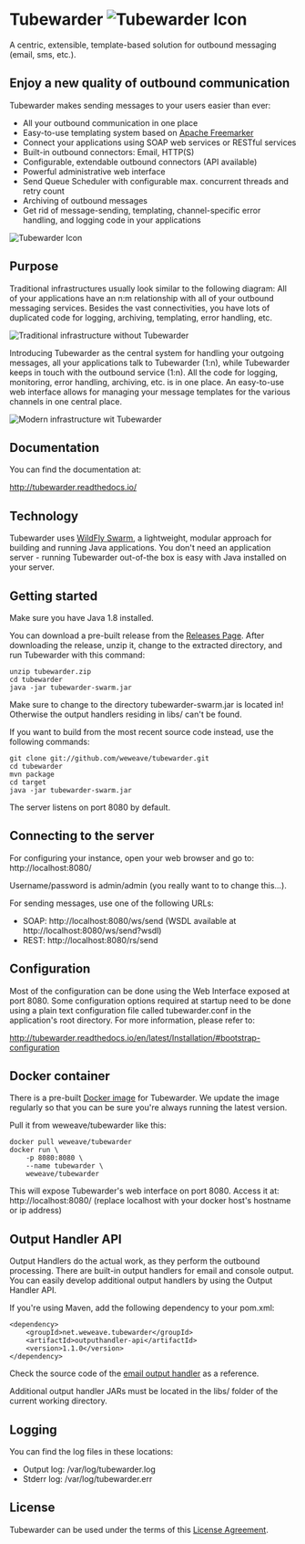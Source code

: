 # Tubewarder ![Tubewarder Icon](https://raw.githubusercontent.com/weweave/tubewarder/master/icon/Tubewarder64.png)
A centric, extensible, template-based solution for outbound messaging (email, sms, etc.). 

## Enjoy a new quality of outbound communication
Tubewarder makes sending messages to your users easier than ever:
* All your outbound communication in one place
* Easy-to-use templating system based on [Apache Freemarker](http://freemarker.incubator.apache.org)
* Connect your applications using SOAP web services or RESTful services
* Built-in outbound connectors: Email, HTTP(S)
* Configurable, extendable outbound connectors (API available)
* Powerful administrative web interface
* Send Queue Scheduler with configurable max. concurrent threads and retry count
* Archiving of outbound messages
* Get rid of message-sending, templating, channel-specific error handling, and logging code in your applications

![Tubewarder Icon](https://raw.githubusercontent.com/weweave/tubewarder/master/icon/screenshot.png)

## Purpose
Traditional infrastructures usually look similar to the following diagram: All of your applications have an n:m relationship with all of your outbound messaging services. Besides the vast connectivities, you have lots of duplicated code for logging, archiving, templating, error handling, etc. 

![Traditional infrastructure without Tubewarder](https://raw.githubusercontent.com/weweave/tubewarder/master/icon/infrastructure_wo_tubewarder.png)

Introducing Tubewarder as the central system for handling your outgoing messages, all your applications talk to Tubewarder (1:n), while Tubewarder keeps in touch with the outbound service (1:n). All the code for logging, monitoring, error handling, archiving, etc. is in one place. An easy-to-use web interface allows for managing your message templates for the various channels in one central place. 

![Modern infrastructure wit Tubewarder](https://raw.githubusercontent.com/weweave/tubewarder/master/icon/infrastructure_w_tubewarder.png)

## Documentation
You can find the documentation at:

http://tubewarder.readthedocs.io/

## Technology
Tubewarder uses [WildFly Swarm](http://wildfly-swarm.io), a lightweight, modular approach for building and running Java applications. You don't need an application server - running Tubewarder out-of-the box is easy with Java installed on your server.

## Getting started
Make sure you have Java 1.8 installed.

You can download a pre-built release from the [Releases Page](https://github.com/weweave/tubewarder/releases). After downloading the release, unzip it, change to the extracted directory, and run Tubewarder with this command:

```
unzip tubewarder.zip
cd tubewarder
java -jar tubewarder-swarm.jar
```

Make sure to change to the directory tubewarder-swarm.jar is located in! Otherwise the output handlers residing in libs/ can't be found.

If you want to build from the most recent source code instead, use the following commands:

```
git clone git://github.com/weweave/tubewarder.git
cd tubewarder
mvn package
cd target
java -jar tubewarder-swarm.jar
```

The server listens on port 8080 by default.

## Connecting to the server
For configuring your instance, open your web browser and go to: http://localhost:8080/

Username/password is admin/admin (you really want to to change this...).

For sending messages, use one of the following URLs:
* SOAP: http://localhost:8080/ws/send (WSDL available at http://localhost:8080/ws/send?wsdl)
* REST: http://localhost:8080/rs/send

## Configuration
Most of the configuration can be done using the Web Interface exposed at port 8080. Some configuration options required at startup need to be done using a plain text configuration file called tubewarder.conf in the application's root directory. For more information, please refer to:

http://tubewarder.readthedocs.io/en/latest/Installation/#bootstrap-configuration

## Docker container
There is a pre-built [Docker image](https://hub.docker.com/r/weweave/tubewarder/) for Tubewarder. We update the image regularly so that you can be sure you're always running the latest version.

Pull it from weweave/tubewarder like this:

```
docker pull weweave/tubewarder
docker run \
    -p 8080:8080 \
    --name tubewarder \
    weweave/tubewarder
```

This will expose Tubewarder's web interface on port 8080. Access it at: http://localhost:8080/ (replace localhost with your docker host's hostname or ip address)

## Output Handler API
Output Handlers do the actual work, as they perform the outbound processing. There are built-in output handlers for email and console output. You can easily develop additional output handlers by using the Output Handler API.

If you're using Maven, add the following dependency to your pom.xml:
```
<dependency>
	<groupId>net.weweave.tubewarder</groupId>
	<artifactId>outputhandler-api</artifactId>
	<version>1.1.0</version>
</dependency>
```
Check the source code of the [email output handler](https://github.com/weweave/tubewarder/blob/master/outputhandlers/email/src/main/java/net/weweave/tubewarder/outputhandler/EmailOutputHandler.java) as a reference.

Additional output handler JARs must be located in the libs/ folder of the current working directory. 

## Logging
You can find the log files in these locations:
* Output log: /var/log/tubewarder.log
* Stderr log: /var/log/tubewarder.err

## License
Tubewarder can be used under the terms of this [License Agreement](https://weweave.net/products/tubewarder/license-agreement/).
